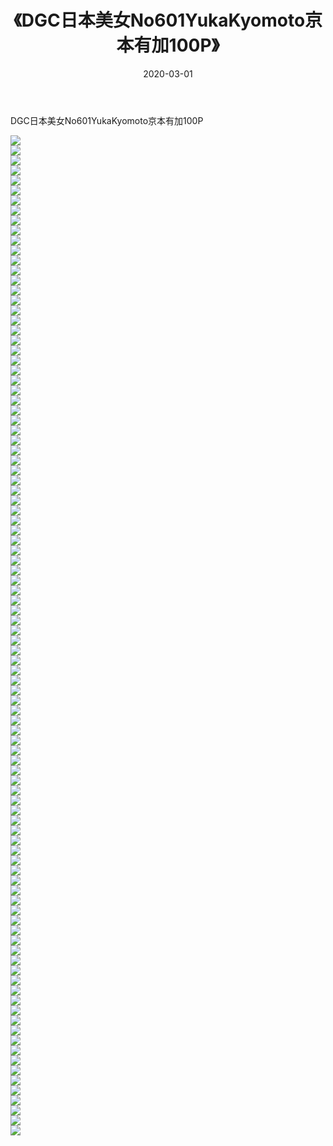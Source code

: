 ﻿---
layout: post
title:  《DGC日本美女No601YukaKyomoto京本有加100P》
date:   2020-03-01
img: http://pic.660000.xyz/1:/性感/2020/DGC日本美女No601YukaKyomoto京本有加100P/000.jpg
categories: [美女, 清纯, 唯美]
---

DGC日本美女No601YukaKyomoto京本有加100P

  ![](http://pic.660000.xyz/1:/性感/2020/DGC日本美女No601YukaKyomoto京本有加100P/001.jpg) <br> ![](http://pic.660000.xyz/1:/性感/2020/DGC日本美女No601YukaKyomoto京本有加100P/002.jpg) <br> ![](http://pic.660000.xyz/1:/性感/2020/DGC日本美女No601YukaKyomoto京本有加100P/003.jpg) <br> ![](http://pic.660000.xyz/1:/性感/2020/DGC日本美女No601YukaKyomoto京本有加100P/004.jpg) <br> ![](http://pic.660000.xyz/1:/性感/2020/DGC日本美女No601YukaKyomoto京本有加100P/005.jpg) <br> ![](http://pic.660000.xyz/1:/性感/2020/DGC日本美女No601YukaKyomoto京本有加100P/006.jpg) <br> ![](http://pic.660000.xyz/1:/性感/2020/DGC日本美女No601YukaKyomoto京本有加100P/007.jpg) <br> ![](http://pic.660000.xyz/1:/性感/2020/DGC日本美女No601YukaKyomoto京本有加100P/008.jpg) <br> ![](http://pic.660000.xyz/1:/性感/2020/DGC日本美女No601YukaKyomoto京本有加100P/009.jpg) <br> ![](http://pic.660000.xyz/1:/性感/2020/DGC日本美女No601YukaKyomoto京本有加100P/010.jpg) <br> ![](http://pic.660000.xyz/1:/性感/2020/DGC日本美女No601YukaKyomoto京本有加100P/011.jpg) <br> ![](http://pic.660000.xyz/1:/性感/2020/DGC日本美女No601YukaKyomoto京本有加100P/012.jpg) <br> ![](http://pic.660000.xyz/1:/性感/2020/DGC日本美女No601YukaKyomoto京本有加100P/013.jpg) <br> ![](http://pic.660000.xyz/1:/性感/2020/DGC日本美女No601YukaKyomoto京本有加100P/014.jpg) <br> ![](http://pic.660000.xyz/1:/性感/2020/DGC日本美女No601YukaKyomoto京本有加100P/015.jpg) <br> ![](http://pic.660000.xyz/1:/性感/2020/DGC日本美女No601YukaKyomoto京本有加100P/016.jpg) <br> ![](http://pic.660000.xyz/1:/性感/2020/DGC日本美女No601YukaKyomoto京本有加100P/017.jpg) <br> ![](http://pic.660000.xyz/1:/性感/2020/DGC日本美女No601YukaKyomoto京本有加100P/018.jpg) <br> ![](http://pic.660000.xyz/1:/性感/2020/DGC日本美女No601YukaKyomoto京本有加100P/019.jpg) <br> ![](http://pic.660000.xyz/1:/性感/2020/DGC日本美女No601YukaKyomoto京本有加100P/020.jpg) <br> ![](http://pic.660000.xyz/1:/性感/2020/DGC日本美女No601YukaKyomoto京本有加100P/021.jpg) <br> ![](http://pic.660000.xyz/1:/性感/2020/DGC日本美女No601YukaKyomoto京本有加100P/022.jpg) <br> ![](http://pic.660000.xyz/1:/性感/2020/DGC日本美女No601YukaKyomoto京本有加100P/023.jpg) <br> ![](http://pic.660000.xyz/1:/性感/2020/DGC日本美女No601YukaKyomoto京本有加100P/024.jpg) <br> ![](http://pic.660000.xyz/1:/性感/2020/DGC日本美女No601YukaKyomoto京本有加100P/025.jpg) <br> ![](http://pic.660000.xyz/1:/性感/2020/DGC日本美女No601YukaKyomoto京本有加100P/026.jpg) <br> ![](http://pic.660000.xyz/1:/性感/2020/DGC日本美女No601YukaKyomoto京本有加100P/027.jpg) <br> ![](http://pic.660000.xyz/1:/性感/2020/DGC日本美女No601YukaKyomoto京本有加100P/028.jpg) <br> ![](http://pic.660000.xyz/1:/性感/2020/DGC日本美女No601YukaKyomoto京本有加100P/029.jpg) <br> ![](http://pic.660000.xyz/1:/性感/2020/DGC日本美女No601YukaKyomoto京本有加100P/030.jpg) <br> ![](http://pic.660000.xyz/1:/性感/2020/DGC日本美女No601YukaKyomoto京本有加100P/031.jpg) <br> ![](http://pic.660000.xyz/1:/性感/2020/DGC日本美女No601YukaKyomoto京本有加100P/032.jpg) <br> ![](http://pic.660000.xyz/1:/性感/2020/DGC日本美女No601YukaKyomoto京本有加100P/033.jpg) <br> ![](http://pic.660000.xyz/1:/性感/2020/DGC日本美女No601YukaKyomoto京本有加100P/034.jpg) <br> ![](http://pic.660000.xyz/1:/性感/2020/DGC日本美女No601YukaKyomoto京本有加100P/035.jpg) <br> ![](http://pic.660000.xyz/1:/性感/2020/DGC日本美女No601YukaKyomoto京本有加100P/036.jpg) <br> ![](http://pic.660000.xyz/1:/性感/2020/DGC日本美女No601YukaKyomoto京本有加100P/037.jpg) <br> ![](http://pic.660000.xyz/1:/性感/2020/DGC日本美女No601YukaKyomoto京本有加100P/038.jpg) <br> ![](http://pic.660000.xyz/1:/性感/2020/DGC日本美女No601YukaKyomoto京本有加100P/039.jpg) <br> ![](http://pic.660000.xyz/1:/性感/2020/DGC日本美女No601YukaKyomoto京本有加100P/040.jpg) <br> ![](http://pic.660000.xyz/1:/性感/2020/DGC日本美女No601YukaKyomoto京本有加100P/041.jpg) <br> ![](http://pic.660000.xyz/1:/性感/2020/DGC日本美女No601YukaKyomoto京本有加100P/042.jpg) <br> ![](http://pic.660000.xyz/1:/性感/2020/DGC日本美女No601YukaKyomoto京本有加100P/043.jpg) <br> ![](http://pic.660000.xyz/1:/性感/2020/DGC日本美女No601YukaKyomoto京本有加100P/044.jpg) <br> ![](http://pic.660000.xyz/1:/性感/2020/DGC日本美女No601YukaKyomoto京本有加100P/045.jpg) <br> ![](http://pic.660000.xyz/1:/性感/2020/DGC日本美女No601YukaKyomoto京本有加100P/046.jpg) <br> ![](http://pic.660000.xyz/1:/性感/2020/DGC日本美女No601YukaKyomoto京本有加100P/047.jpg) <br> ![](http://pic.660000.xyz/1:/性感/2020/DGC日本美女No601YukaKyomoto京本有加100P/048.jpg) <br> ![](http://pic.660000.xyz/1:/性感/2020/DGC日本美女No601YukaKyomoto京本有加100P/049.jpg) <br> ![](http://pic.660000.xyz/1:/性感/2020/DGC日本美女No601YukaKyomoto京本有加100P/050.jpg) <br> ![](http://pic.660000.xyz/1:/性感/2020/DGC日本美女No601YukaKyomoto京本有加100P/051.jpg) <br> ![](http://pic.660000.xyz/1:/性感/2020/DGC日本美女No601YukaKyomoto京本有加100P/052.jpg) <br> ![](http://pic.660000.xyz/1:/性感/2020/DGC日本美女No601YukaKyomoto京本有加100P/053.jpg) <br> ![](http://pic.660000.xyz/1:/性感/2020/DGC日本美女No601YukaKyomoto京本有加100P/054.jpg) <br> ![](http://pic.660000.xyz/1:/性感/2020/DGC日本美女No601YukaKyomoto京本有加100P/055.jpg) <br> ![](http://pic.660000.xyz/1:/性感/2020/DGC日本美女No601YukaKyomoto京本有加100P/056.jpg) <br> ![](http://pic.660000.xyz/1:/性感/2020/DGC日本美女No601YukaKyomoto京本有加100P/057.jpg) <br> ![](http://pic.660000.xyz/1:/性感/2020/DGC日本美女No601YukaKyomoto京本有加100P/058.jpg) <br> ![](http://pic.660000.xyz/1:/性感/2020/DGC日本美女No601YukaKyomoto京本有加100P/059.jpg) <br> ![](http://pic.660000.xyz/1:/性感/2020/DGC日本美女No601YukaKyomoto京本有加100P/060.jpg) <br> ![](http://pic.660000.xyz/1:/性感/2020/DGC日本美女No601YukaKyomoto京本有加100P/061.jpg) <br> ![](http://pic.660000.xyz/1:/性感/2020/DGC日本美女No601YukaKyomoto京本有加100P/062.jpg) <br> ![](http://pic.660000.xyz/1:/性感/2020/DGC日本美女No601YukaKyomoto京本有加100P/063.jpg) <br> ![](http://pic.660000.xyz/1:/性感/2020/DGC日本美女No601YukaKyomoto京本有加100P/064.jpg) <br> ![](http://pic.660000.xyz/1:/性感/2020/DGC日本美女No601YukaKyomoto京本有加100P/065.jpg) <br> ![](http://pic.660000.xyz/1:/性感/2020/DGC日本美女No601YukaKyomoto京本有加100P/066.jpg) <br> ![](http://pic.660000.xyz/1:/性感/2020/DGC日本美女No601YukaKyomoto京本有加100P/067.jpg) <br> ![](http://pic.660000.xyz/1:/性感/2020/DGC日本美女No601YukaKyomoto京本有加100P/068.jpg) <br> ![](http://pic.660000.xyz/1:/性感/2020/DGC日本美女No601YukaKyomoto京本有加100P/069.jpg) <br> ![](http://pic.660000.xyz/1:/性感/2020/DGC日本美女No601YukaKyomoto京本有加100P/070.jpg) <br> ![](http://pic.660000.xyz/1:/性感/2020/DGC日本美女No601YukaKyomoto京本有加100P/071.jpg) <br> ![](http://pic.660000.xyz/1:/性感/2020/DGC日本美女No601YukaKyomoto京本有加100P/072.jpg) <br> ![](http://pic.660000.xyz/1:/性感/2020/DGC日本美女No601YukaKyomoto京本有加100P/073.jpg) <br> ![](http://pic.660000.xyz/1:/性感/2020/DGC日本美女No601YukaKyomoto京本有加100P/074.jpg) <br> ![](http://pic.660000.xyz/1:/性感/2020/DGC日本美女No601YukaKyomoto京本有加100P/075.jpg) <br> ![](http://pic.660000.xyz/1:/性感/2020/DGC日本美女No601YukaKyomoto京本有加100P/076.jpg) <br> ![](http://pic.660000.xyz/1:/性感/2020/DGC日本美女No601YukaKyomoto京本有加100P/077.jpg) <br> ![](http://pic.660000.xyz/1:/性感/2020/DGC日本美女No601YukaKyomoto京本有加100P/078.jpg) <br> ![](http://pic.660000.xyz/1:/性感/2020/DGC日本美女No601YukaKyomoto京本有加100P/079.jpg) <br> ![](http://pic.660000.xyz/1:/性感/2020/DGC日本美女No601YukaKyomoto京本有加100P/080.jpg) <br> ![](http://pic.660000.xyz/1:/性感/2020/DGC日本美女No601YukaKyomoto京本有加100P/081.jpg) <br> ![](http://pic.660000.xyz/1:/性感/2020/DGC日本美女No601YukaKyomoto京本有加100P/082.jpg) <br> ![](http://pic.660000.xyz/1:/性感/2020/DGC日本美女No601YukaKyomoto京本有加100P/083.jpg) <br> ![](http://pic.660000.xyz/1:/性感/2020/DGC日本美女No601YukaKyomoto京本有加100P/084.jpg) <br> ![](http://pic.660000.xyz/1:/性感/2020/DGC日本美女No601YukaKyomoto京本有加100P/085.jpg) <br> ![](http://pic.660000.xyz/1:/性感/2020/DGC日本美女No601YukaKyomoto京本有加100P/086.jpg) <br> ![](http://pic.660000.xyz/1:/性感/2020/DGC日本美女No601YukaKyomoto京本有加100P/087.jpg) <br> ![](http://pic.660000.xyz/1:/性感/2020/DGC日本美女No601YukaKyomoto京本有加100P/088.jpg) <br> ![](http://pic.660000.xyz/1:/性感/2020/DGC日本美女No601YukaKyomoto京本有加100P/089.jpg) <br> ![](http://pic.660000.xyz/1:/性感/2020/DGC日本美女No601YukaKyomoto京本有加100P/090.jpg) <br> ![](http://pic.660000.xyz/1:/性感/2020/DGC日本美女No601YukaKyomoto京本有加100P/091.jpg) <br> ![](http://pic.660000.xyz/1:/性感/2020/DGC日本美女No601YukaKyomoto京本有加100P/092.jpg) <br> ![](http://pic.660000.xyz/1:/性感/2020/DGC日本美女No601YukaKyomoto京本有加100P/093.jpg) <br> ![](http://pic.660000.xyz/1:/性感/2020/DGC日本美女No601YukaKyomoto京本有加100P/094.jpg) <br> ![](http://pic.660000.xyz/1:/性感/2020/DGC日本美女No601YukaKyomoto京本有加100P/095.jpg) <br> ![](http://pic.660000.xyz/1:/性感/2020/DGC日本美女No601YukaKyomoto京本有加100P/096.jpg) <br> ![](http://pic.660000.xyz/1:/性感/2020/DGC日本美女No601YukaKyomoto京本有加100P/097.jpg) <br> ![](http://pic.660000.xyz/1:/性感/2020/DGC日本美女No601YukaKyomoto京本有加100P/098.jpg) <br> ![](http://pic.660000.xyz/1:/性感/2020/DGC日本美女No601YukaKyomoto京本有加100P/099.jpg) <br> ![](http://pic.660000.xyz/1:/性感/2020/DGC日本美女No601YukaKyomoto京本有加100P/100.jpg) <br>